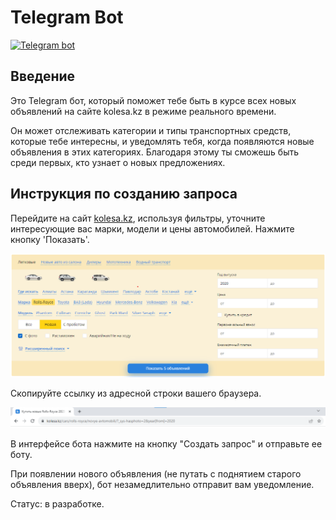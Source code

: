 # Telegram Bot

<p align=""><a href="https://t.me/blurr_autobot"><img src="https://img.shields.io/badge/telegram_bot-%20blurr-2CA5E0.svg?logo=telegram&style=for-the-badge" alt="Telegram bot"/></a></p>

## Введение

Это Telegram бот, который поможет тебе быть в курсе всех новых объявлений на сайте kolesa.kz в режиме реального времени.

Он может отслеживать категории и типы транспортных средств, которые тебе интересны, и уведомлять тебя, когда появляются новые объявления в этих категориях. Благодаря этому ты сможешь быть среди первых, кто узнает о новых предложениях.

## Инструкция по созданию запроса

Перейдите на сайт [kolesa.kz][link-kolesa-site], используя фильтры, уточните интересующие вас марки, модели и цены автомобилей. Нажмите кнопку 'Показать'.

![Screenshot](images/Screenshot%202023-10-18%20115117.png)

Скопируйте ссылку из адресной строки вашего браузера.

![Screenshot](images/Screenshot%202023-10-18%20115255.png)

В интерфейсе бота нажмите на кнопку "Создать запрос" и отправьте ее боту.

При появлении нового объявления (не путать с поднятием старого объявления вверх), бот незамедлительно отправит вам уведомление.

[link-kolesa-site]: https://kolesa.kz

Статус: в разработке.
